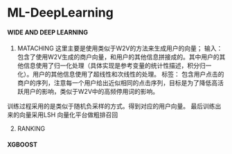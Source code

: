 # ML-DeepLearning

#### WIDE AND DEEP LEARNING
1. MATACHING
这里主要是使用类似于W2V的方法来生成用户的向量；
输入：
包含了使用W2V生成的商户向量，和用户的其他信息拼接成的。其中用户的其他信息使用了归一化处理（具体实现是参考变量的统计性描述，积分归一化）。用户的其他信息使用了超线性和次线性的处理。
标签：
包含用户点击的商户的序列，注意每一个用户给出近似相同的点击序列，目标是为了降低高活跃用户的影响，类似于W2V中的高频停用词的影响。

训练过程采用的是类似于随机负采样的方式。得到对应的用户向量。
最后训练出来的向量采用LSH 向量化平台做粗排召回

2. RANKING


#### XGBOOST